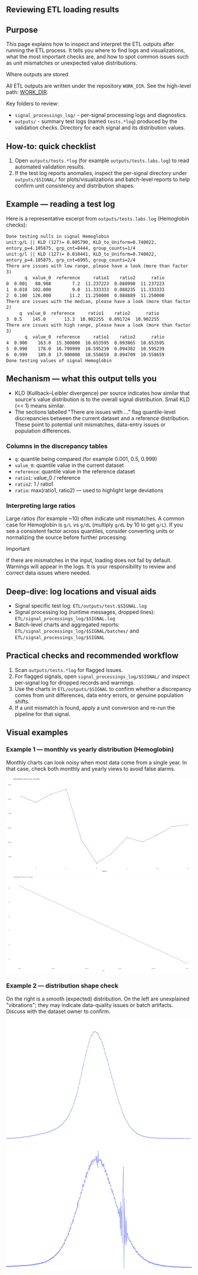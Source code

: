 ## Reviewing ETL loading results

## Purpose

This page explains how to inspect and interpret the ETL outputs after running the ETL process. It tells you where to find logs and visualizations, what the most important checks are, and how to spot common issues such as unit mismatches or unexpected value distributions.

Where outputs are stored

All ETL outputs are written under the repository `WORK_DIR`. See the high-level path: [WORK_DIR](../../High%20level%20-%20important%20paths/WORK_DIR.md).

Key folders to review:

- `signal_processings_log/` - per-signal processing logs and diagnostics.
- `outputs/` - summary test logs (named `tests.*log`) produced by the validation checks. Directory for each signal and its distribution values.

## How-to: quick checklist

1. Open `outputs/tests.*log` (for example `outputs/tests.labs.log`) to read automated validation results.
2. If the test log reports anomalies, inspect the per-signal directory under `outputs/$SIGNAL/` for plots/visualizations and batch-level reports to help confirm unit consistency and distribution shapes.

## Example — reading a test log

Here is a representative excerpt from `outputs/tests.labs.log` (Hemoglobin checks):

```text
Done testing nulls in signal Hemoglobin
unit:g/L || KLD (127)= 0.005790, KLD_to_Uniform=0.740022, entory_p=4.105875, grp_cnt=8444, group_counts=1/4
unit:g/l || KLD (127)= 0.010441, KLD_to_Uniform=0.740022, entory_p=4.105875, grp_cnt=6995, group_counts=2/4
There are issues with low range, please have a look (more than factor 3)
       q  value_0  reference     ratio1    ratio2      ratio
0  0.001   80.908        7.2  11.237223  0.088990  11.237223
1  0.010  102.000        9.0  11.333333  0.088235  11.333333
2  0.100  126.000       11.2  11.250000  0.088889  11.250000
There are issues with the median, please have a look (more than factor 2)
     q  value_0  reference     ratio1    ratio2      ratio
3  0.5    145.0       13.3  10.902255  0.091724  10.902255
There are issues with high range, please have a look (more than factor 3)
       q  value_0  reference     ratio1    ratio2      ratio
4  0.900    163.0  15.300000  10.653595  0.093865  10.653595
5  0.990    178.0  16.799999  10.595239  0.094382  10.595239
6  0.999    189.0  17.900000  10.558659  0.094709  10.558659
Done testing values of signal Hemoglobin
```

## Mechanism — what this output tells you

- KLD (Kullback–Leibler divergence) per source indicates how similar that source's value distribution is to the overall signal distribution. Small KLD (<< 1) means similar.
- The sections labelled "There are issues with ..." flag quantile-level discrepancies between the current dataset and a reference distribution. These point to potential unit mismatches, data-entry issues or population differences.

### Columns in the discrepancy tables

- `q`: quantile being compared (for example 0.001, 0.5, 0.999)
- `value_0`: quantile value in the current dataset
- `reference`: quantile value in the reference dataset
- `ratio1`: value_0 / reference
- `ratio2`: 1 / ratio1
- `ratio`: max(ratio1, ratio2) — used to highlight large deviations

### Interpreting large ratios

Large ratios (for example ~10) often indicate unit mismatches. A common case for Hemoglobin is `g/L` vs `g/dL` (multiply `g/dL` by 10 to get `g/L`). If you see a consistent factor across quantiles, consider converting units or normalizing the source before further processing.

> [!IMPORTANT]
> If there are mismatches in the input, loading does not fail by default. Warnings will appear in the logs. It is your responsibility to review and correct data issues where needed.

## Deep-dive: log locations and visual aids

- Signal specific test log: `ETL/outputs/test.$SIGNAL.log`
- Signal processing log (runtime messages, dropped lines): `ETL/signal_processings_log/$SIGNAL.log`
- Batch-level charts and aggregated reports: `ETL/signal_processings_log/$SIGNAL/batches/` and `ETL/signal_processings_log/$SIGNAL`

## Practical checks and recommended workflow

1. Scan `outputs/tests.*log` for flagged issues.
2. For flagged signals, open `signal_processings_log/$SIGNAL/` and inspect per-signal log for dropped records and warnings.
3. Use the charts in `ETL/outputs/$SIGNAL` to confirm whether a discrepancy comes from unit differences, data entry errors, or genuine population shifts.
4. If a unit mismatch is found, apply a unit conversion and re-run the pipeline for that signal.

## Visual examples

### Example 1 — monthly vs yearly distribution (Hemoglobin)

Monthly charts can look noisy when most data come from a single year. In that case, check both monthly and yearly views to avoid false alarms.

<img src="../../../../attachments/13926413/13926420.png"/>
<img src="../../../../attachments/13926413/13926421.png"/>

### Example 2 — distribution shape check

On the right is a smooth (expected) distribution. On the left are unexplained "vibrations"; they may indicate data-quality issues or batch artifacts. Discuss with the dataset owner to confirm.

<img src="../../../../attachments/13926413/13926422.png"/>
<img src="../../../../attachments/13926413/13926423.png"/>